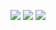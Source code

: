 ![](https://c5.kemono.su/data/7e/f9/7ef9a1a0c8844f931b6f78b581a59c1f53e913893a66e013d083c02bf5335160.png)
![](https://c1.kemono.su/data/25/86/258677dd23c066f5d4349a9d2cfe596e67b1fa742acd88bcbd8ea7f1e2d74d0b.png)
![](https://c6.kemono.su/data/d6/99/d6992e69badb87b9f43a90481f78efe576e8cec74b5e4c618844fbbec09b0ba7.png)